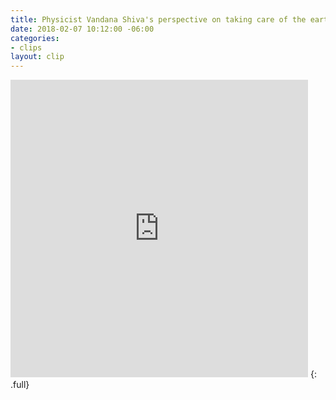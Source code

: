```yaml
---
title: Physicist Vandana Shiva's perspective on taking care of the earth
date: 2018-02-07 10:12:00 -06:00
categories:
- clips
layout: clip
---
```


<iframe src="https://www.facebook.com/plugins/video.php?href=https%3A%2F%2Fwww.facebook.com%2Fplaygroundenglish%2Fvideos%2F609794979353836%2F&show_text=0&width=476" width="476" height="476" style="border:none;overflow:hidden" scrolling="no" frameborder="0" allowTransparency="true" allowFullScreen="true"></iframe>
{: .full}